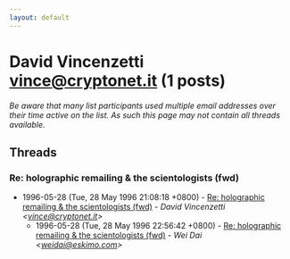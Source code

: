 ```yaml
---
layout: default
---
```


# David Vincenzetti <vince@cryptonet.it> (1 posts)

_Be aware that many list participants used multiple email addresses over their time active on the list. As such this page may not contain all threads available._

## Threads

### Re: holographic remailing & the scientologists (fwd)
+ 1996-05-28 (Tue, 28 May 1996 21:08:18 +0800) - [Re: holographic remailing & the scientologists (fwd)](/archive/1996/05/a9251b668d1cf451e6ec1f20234a17f6e45c5b0658226c8578b63a1c2bf6d5ec) - _David Vincenzetti \<vince@cryptonet.it\>_
  + 1996-05-28 (Tue, 28 May 1996 22:56:42 +0800) - [Re: holographic remailing & the scientologists (fwd)](/archive/1996/05/8f2e0568b2828c8da36e3304a216944c816cbd0244bf5a14d2ac435dcf7d93d9) - _Wei Dai \<weidai@eskimo.com\>_

